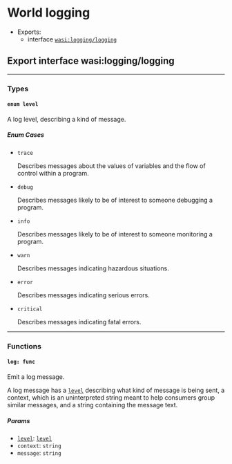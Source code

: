 <h1><a name="logging"></a>World logging</h1>
<ul>
<li>Exports:
<ul>
<li>interface <a href="#wasi:logging_logging"><code>wasi:logging/logging</code></a></li>
</ul>
</li>
</ul>
<h2><a name="wasi:logging_logging"></a>Export interface wasi:logging/logging</h2>
<hr />
<h3>Types</h3>
<h4><a name="level"></a><code>enum level</code></h4>
<p>A log level, describing a kind of message.</p>
<h5>Enum Cases</h5>
<ul>
<li>
<p><a name="level.trace"></a><code>trace</code></p>
<p>Describes messages about the values of variables and the flow of
control within a program.
</li>
<li>
<p><a name="level.debug"></a><code>debug</code></p>
<p>Describes messages likely to be of interest to someone debugging a
program.
</li>
<li>
<p><a name="level.info"></a><code>info</code></p>
<p>Describes messages likely to be of interest to someone monitoring a
program.
</li>
<li>
<p><a name="level.warn"></a><code>warn</code></p>
<p>Describes messages indicating hazardous situations.
</li>
<li>
<p><a name="level.error"></a><code>error</code></p>
<p>Describes messages indicating serious errors.
</li>
<li>
<p><a name="level.critical"></a><code>critical</code></p>
<p>Describes messages indicating fatal errors.
</li>
</ul>
<hr />
<h3>Functions</h3>
<h4><a name="log"></a><code>log: func</code></h4>
<p>Emit a log message.</p>
<p>A log message has a <a href="#level"><code>level</code></a> describing what kind of message is being
sent, a context, which is an uninterpreted string meant to help
consumers group similar messages, and a string containing the message
text.</p>
<h5>Params</h5>
<ul>
<li><a name="log.level"></a><a href="#level"><code>level</code></a>: <a href="#level"><a href="#level"><code>level</code></a></a></li>
<li><a name="log.context"></a><code>context</code>: <code>string</code></li>
<li><a name="log.message"></a><code>message</code>: <code>string</code></li>
</ul>
